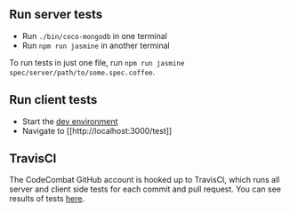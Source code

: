 ## Run server tests

* Run `./bin/coco-mongodb` in one terminal
* Run `npm run jasmine` in another terminal

To run tests in just one file, run `npm run jasmine spec/server/path/to/some.spec.coffee`.

## Run client tests

* Start the [dev environment](https://github.com/codecombat/codecombat/wiki/Dev-Setup:-General-Information#running-the-environment)
* Navigate to [[http://localhost:3000/test]]

## TravisCI

The CodeCombat GitHub account is hooked up to TravisCI, which runs all server and client side tests for each commit and pull request. You can see results of tests [here](https://travis-ci.org/codecombat/codecombat).